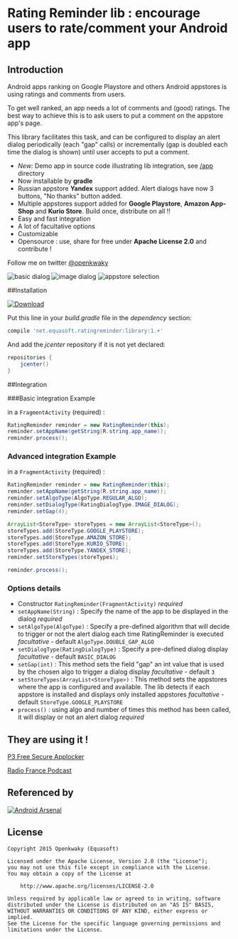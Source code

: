 # Rating Reminder lib : encourage users to rate/comment your Android app

## Introduction

Android apps ranking on Google Playstore and others Android appstores is using ratings and comments from users. 

To get well ranked, an app needs a lot of comments and (good) ratings. The best way to achieve this is to ask 
users to put a comment on the appstore app's page.


This library facilitates this task, and can be configured to display an alert dialog periodically (each "gap" calls)
or incrementally (gap is doubled each time the dialog is shown) until user accepts to put a comment.


  * *New:* Demo app in source code illustrating lib integration, see [/app](https://github.com/openkwaky/ratingreminder/blob/master/app) directory
  * Now installable by **gradle**
  * Russian appstore **Yandex** support added. Alert dialogs have now 3 buttons, "No thanks" button added.
  * Multiple appstores support added for **Google Playstore**, **Amazon App-Shop** and **Kurio Store**. Build once, distribute on all !!
  * Easy and fast integration
  * A lot of facultative options
  * Customizable
  * Opensource : use, share for free under **Apache License 2.0** and contribute !

Follow me on twitter [@openkwaky](https://twitter.com/openkwaky)

![basic dialog](https://github.com/openkwaky/ratingreminder/blob/master/pics/mini_basic_dialog.png)
![image dialog](https://github.com/openkwaky/ratingreminder/blob/master/pics/mini_image_dialog.png)
![appstore selection](https://github.com/openkwaky/ratingreminder/blob/master/pics/mini_appstore_selection.png)

##Installation

[ ![Download](https://api.bintray.com/packages/openkwaky/maven/net.equasoft.ratingreminder/images/download.svg) ](https://bintray.com/openkwaky/maven/net.equasoft.ratingreminder/_latestVersion)

Put this line in your *build.gradle* file in the *dependency* section:

```groovy
compile 'net.equasoft.ratingreminder:library:1.+'
```

And add the *jcenter* repository if it is not yet declared:

```groovy
repositories {
    jcenter()
}
```


##Integration

###Basic integration Example

in a `FragmentActivity` (required) :

```java
RatingReminder reminder = new RatingReminder(this);
reminder.setAppName(getString(R.string.app_name));
reminder.process();
```

### Advanced integration Example

in a `FragmentActivity` (required) :

```java
RatingReminder reminder = new RatingReminder(this);
reminder.setAppName(getString(R.string.app_name));
reminder.setAlgoType(AlgoType.REGULAR_ALGO);
reminder.setDialogType(RatingDialogType.IMAGE_DIALOG);
reminder.setGap(4);

ArrayList<StoreType> storeTypes = new ArrayList<StoreType>();
storeTypes.add(StoreType.GOOGLE_PLAYSTORE);
storeTypes.add(StoreType.AMAZON_STORE);
storeTypes.add(StoreType.KURIO_STORE);
storeTypes.add(StoreType.YANDEX_STORE);
reminder.setStoreTypes(storeTypes);

reminder.process();
```

### Options details

  * Constructor `RatingReminder(FragmentActivity)` *required*
  * `setAppName(String)` : Specify the name of the app to be displayed in the dialog *required*
  * `setAlgoType(AlgoType)` : Specify a pre-defined algorithm that will decide to trigger or not the alert dialog each time RatingReminder is executed *facultative* - default `AlgoType.DOUBLE_GAP_ALGO`
  * `setDialogType(RatingDialogType)` : Specify a pre-defined dialog display *facultative* - default `BASIC_DIALOG`
  * `setGap(int)` : This method sets the field "gap" an int value that is used by the chosen algo to trigger a dialog display *facultative* - default `3`
  * `setStoreTypes(ArrayList<StoreType>)` : This method sets the appstores where the app is configured and available. The lib detects if each appstore is installed and displays only installed appstores *facultative* - default `StoreType.GOOGLE_PLAYSTORE`
  * `process()` : using algo and number of times this method has been called, it will display or not an alert dialog *required*


## They are using it !

[P3 Free Secure Applocker](https://play.google.com/store/apps/details?id=com.p3authentication)

[Radio France Podcast](https://play.google.com/store/apps/details?id=fr.radiofrance.rfpodcasts)

## Referenced by

[![Android Arsenal](https://img.shields.io/badge/Android%20Arsenal-Rating%20Reminder-brightgreen.svg?style=flat)](https://android-arsenal.com/details/1/397)

## License

```
Copyright 2015 Openkwaky (Equasoft)

Licensed under the Apache License, Version 2.0 (the "License");
you may not use this file except in compliance with the License.
You may obtain a copy of the License at

    http://www.apache.org/licenses/LICENSE-2.0

Unless required by applicable law or agreed to in writing, software
distributed under the License is distributed on an "AS IS" BASIS,
WITHOUT WARRANTIES OR CONDITIONS OF ANY KIND, either express or implied.
See the License for the specific language governing permissions and
limitations under the License.
```
